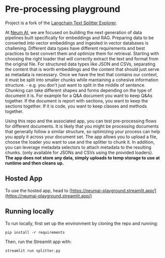 # Pre-processing playground

Project is a fork of the [Langchain Text Splitter Explorer](https://github.com/langchain-ai/text-split-explorer). 

At [Neum AI](https://neum.ai), we are focused on building the next generation of data pipelines built specifically for embeddings and RAG.
Preparing data to be converted into vector embeddings and ingested in vector databases is challening.
Different data types have different requirements and best practices to best convert them and optimize them for retrieval.
Starting with choosing the right loader that will correctly extract the text and format from the original file.
For structured data types like JSON and CSVs, separating the content that is worth embeddings and the content that should just serve as metadata is necessary.
Once we have the text that contains our context, it must be split into smaller chunks while mantaining a cohesive information structure. - e.g. you don't just want to split in the middle of sentence.
Chunking can take different shapes and forms depending on the type of document it is.
For example for a Q&A document you want to keep Q&As together. If the document is report with sections, you want to keep the sections together. If it is code, you want to keep classes and methods together.

Using this repo and the associated app, you can test pre-processing flows for different documents.
It is likely that you might be processing documents that generally follow a similar structure, so optimizing your process can help you apply it across your document set.
The app allows you to upload a file, choose the loader you want to use and the splitter to chunk it.
In addition, you can leverage metadata selectors to attach metadata to the resulting chunks. (only available for JSONs and CSVs using the provided loaders).
**The app does not store any data, simply uploads to temp storage to use at runtime and then cleans up.**

## Hosted App

To use the hosted app, head to [https://neumai-playground.streamlit.app/](https://neumai-playground.streamlit.app/)

## Running locally

To run locally, first set up the environment by cloning the repo and running:

```shell
pip install -r requirements
```

Then, run the Streamlit app with:

```shell
streamlit run splitter.py
```
